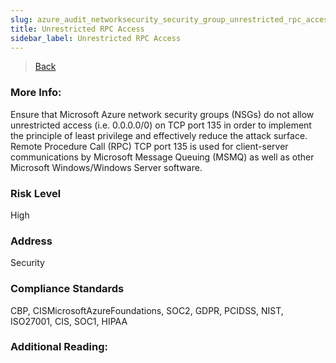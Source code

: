 ```yaml
---
slug: azure_audit_networksecurity_security_group_unrestricted_rpc_access
title: Unrestricted RPC Access
sidebar_label: Unrestricted RPC Access
---
```

> [Back](../../azurenetworkaudit)

### More Info:
Ensure that Microsoft Azure network security groups (NSGs) do not allow unrestricted access (i.e. 0.0.0.0/0) on TCP port 135 in order to implement the principle of least privilege and effectively reduce the attack surface. Remote Procedure Call (RPC) TCP port 135 is used for client-server communications by Microsoft Message Queuing (MSMQ) as well as other Microsoft Windows/Windows Server software.

### Risk Level
High

### Address
Security

### Compliance Standards
CBP, CISMicrosoftAzureFoundations, SOC2, GDPR, PCIDSS, NIST, ISO27001, CIS, SOC1, HIPAA

### Additional Reading:
